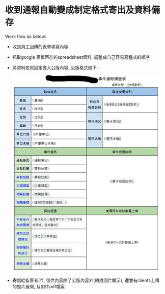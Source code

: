 # 收到通報自動變成制定格式寄出及資料備存

Work flow as below:

* 收到員工回傳的表單填寫內容
* 抓取google 表單回存的spreadsheet資料, 調整成自己容易寫程式的順序
* 將資料依照設定套入公版內容, 公版格式如下:
  
  ![master](masterBoard.png)

* 寄信給監管者(?), 信件內容除了公版內容外(轉成圖片顯示), 還會有clients上傳的照片展開, 及附件pdf檔案
